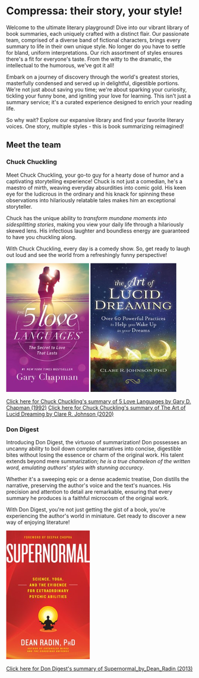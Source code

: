 # Compressa: their story, your style!

Welcome to the ultimate literary playground! Dive into our vibrant library of book summaries, each uniquely crafted with a distinct flair. Our passionate team, comprised of a diverse band of fictional characters, brings every summary to life in their own unique style. No longer do you have to settle for bland, uniform interpretations. Our rich assortment of styles ensures there's a fit for everyone's taste. From the witty to the dramatic, the intellectual to the humorous, we've got it all!

Embark on a journey of discovery through the world's greatest stories, masterfully condensed and served up in delightful, digestible portions. We're not just about saving you time; we're about sparking your curiosity, tickling your funny bone, and igniting your love for learning. This isn't just a summary service; it's a curated experience designed to enrich your reading life.

So why wait? Explore our expansive library and find your favorite literary voices. One story, multiple styles - this is book summarizing reimagined!

## Meet the team

### Chuck Chuckling

Meet Chuck Chuckling, your go-to guy for a hearty dose of humor and a captivating storytelling experience! Chuck is not just a comedian, he's a maestro of mirth, weaving everyday absurdities into comic gold. His keen eye for the ludicrous in the ordinary and his knack for spinning these observations into hilariously relatable tales makes him an exceptional storyteller.

Chuck has the unique ability to _transform mundane moments into sidesplitting stories_, making you view your daily life through a hilariously skewed lens. His infectious laughter and boundless energy are guaranteed to have you chuckling along.

With Chuck Chuckling, every day is a comedy show. So, get ready to laugh out loud and see the world from a refreshingly funny perspective!

![5 Love Languages Cover](/.covers_225x346/5_Love_Languages.jpg)
![Art of Lucid Dreaming Cover](/.covers_225x346/Art_of_Lucid_Dreaming.jpg)

[Click here for Chuck Chuckling's summary of 5 Love Languages by Gary D. Chapman (1992)](/Chuck_Chuckling/5_Love_Languages_by_Gary_Chapman_and_Chuck_Chuckling.md)
[Click here for Chuck Chuckling's summary of The Art of Lucid Dreaming by Clare R. Johnson (2020)](/Chuck_Chuckling/The_Art_of_Lucid_Dreaming_by_Clare_R._Johnson_and_Chuck_Chuckling.md)

### Don Digest

Introducing Don Digest, the virtuoso of summarization! Don possesses an uncanny ability to boil down complex narratives into concise, digestible bites without losing the essence or charm of the original work. His talent extends beyond mere summarization; _he is a true chameleon of the written word, emulating authors' styles with stunning accuracy_.

Whether it's a sweeping epic or a dense academic treatise, Don distills the narrative, preserving the author's voice and the text's nuances. His precision and attention to detail are remarkable, ensuring that every summary he produces is a faithful microcosm of the original work.

With Don Digest, you're not just getting the gist of a book, you're experiencing the author's world in miniature. Get ready to discover a new way of enjoying literature!

![Supernormal Cover](/.covers_225x346/Supernormal.jpg)

[Click here for Don Digest's summary of Supernormal_by_Dean_Radin (2013)](/Don_Digest/Supernormal_by_Dean_Radin_and_Don_Digest.md)
